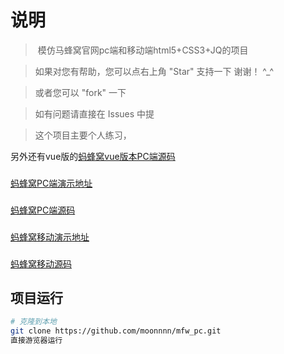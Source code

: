 # 说明

>  模仿马蜂窝官网pc端和移动端html5+CSS3+JQ的项目

>  如果对您有帮助，您可以点右上角 "Star" 支持一下 谢谢！ ^_^

>  或者您可以 "fork" 一下

>  如有问题请直接在 Issues 中提
 
>  这个项目主要个人练习，

另外还有vue版的[蚂蜂窝vue版本PC端源码](https://github.com/moonnnn/mfw_pc)

>  ###
[蚂蜂窝PC端演示地址](https://moonnnn.github.io/mfcpchtml/)
###
[蚂蜂窝PC端源码](https://github.com/moonnnn/mfcpchtml/)

###
[蚂蜂窝移动演示地址](https://moonnnn.github.io/mfcmbhtml/)
###
[蚂蜂窝移动源码](https://github.com/moonnnn/mfcmbhtml)


## 项目运行
``` bash
# 克隆到本地
git clone https://github.com/moonnnn/mfw_pc.git
直接游览器运行
